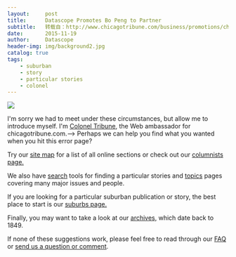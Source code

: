 ```yaml
---
layout:     post
title:      Datascope Promotes Bo Peng to Partner
subtitle:   转载自：http://www.chicagotribune.com/business/promotions/chi-ugc-article-datascope-promotes-bo-peng-to-partner-2015-11-19-story.html
date:       2015-11-19
author:     Datascope
header-img: img/background2.jpg
catalog: true
tags:
    - suburban
    - story
    - particular stories
    - colonel
---
```

![](http://www.trbimg.com/img-521389f0/turbine/chi-page-not-found-ngux-story-001)


I'm sorry we had to meet under these circumstances, but allow me to introduce myself. I'm [Colonel Tribune](http://www.facebook.com/Colonel.Tribune), the Web ambassador for chicagotribune.com.-->
Perhaps we can help you find what you wanted when you hit this error page?

Try our [site map](http://www.chicagotribune.com/about) for a list of all online sections or check out our [columnists page.](http://www.chicagotribune.com/news/columnists/all)

We also have [search](http://www.chicagotribune.com/search) tools for finding a particular stories and [topics](http://www.chicagotribune.com/topic) pages covering many major issues and people.

If you are looking for a particular suburban publication or story, the best place to start is our [suburbs page. ](http://www.chicagotribune.com/suburbs)

Finally, you may want to take a look at our [archives,](http://archives.chicagotribune.com/) which date back to 1849.

If none of these suggestions work, please feel free to read through our [FAQ](http://www.chicagotribune.com/chi-faq-help-htmlstory.html) or [send us a question or comment](http://www.chicagotribune.com/chi-questions-or-feedback-htmlstory.html).
